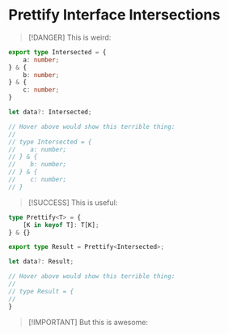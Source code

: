 

# Prettify Interface Intersections

>[!DANGER] This is weird:

```ts
export type Intersected = {
	a: number;
} & {
	b: number;
} & {
	c: number;
}
```

```ts
let data?: Intersected;

// Hover above would show this terrible thing:
//
// type Intersected = {
//	  a: number;
// } & {
//	  b: number;
// } & {
// 	  c: number;
// }
```

>[!SUCCESS] This is useful:

```ts
type Prettify<T> = {
	[K in keyof T]: T[K];
} & {}

export type Result = Prettify<Intersected>;
```

```ts
let data?: Result;

// Hover above would show this terrible thing:
//
// type Result = {
//
}
```

>[!IMPORTANT] But this is awesome:

```

```